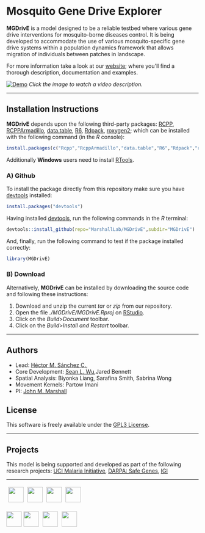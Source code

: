 # Mosquito Gene Drive Explorer

**MGDrivE** is a model designed to be a reliable testbed where various gene drive interventions for mosquito-borne diseases control. It is being developed to accommodate the use of various mosquito-specific gene drive systems within a population dynamics framework that allows migration of individuals between patches in landscape.

For more information take a look at our <a href="https://marshalllab.github.io/MGDrivE/">website</a>; where you'll find a thorough description, documentation and examples.


[![Demo](https://marshalllab.github.io/MGDrivE/images/crispr.jpg)](https://www.youtube.com/watch?time_continue=3&v=sZXuUtToszw)
_Click the image to watch a video description._

<hr>


## Installation Instructions

**MGDrivE** depends upon the following third-party packages: [RCPP](https://cran.r-project.org/web/packages/Rcpp/index.html), [RCPPArmadillo](https://cran.r-project.org/web/packages/RcppArmadillo/index.html), [data.table](https://cran.r-project.org/web/packages/data.table/index.html), [R6](https://cran.r-project.org/web/packages/R6/index.html), [Rdpack](https://cran.r-project.org/web/packages/Rdpack/index.html), [roxygen2](https://cran.r-project.org/web/packages/roxygen2/index.html); which can be installed with the following command (in the _R_ console):

```R
install.packages(c("Rcpp","RcppArmadillo","data.table","R6","Rdpack","roxygen2"))
```

Additionally **Windows** users need to install [RTools](https://cran.r-project.org/bin/windows/Rtools/).

### A) Github

To install the package directly from this repository make sure you have [devtools](https://cran.r-project.org/web/packages/devtools/index.html) installed:

```R
install.packages("devtools")
```

Having installed [devtools](https://cran.r-project.org/web/packages/devtools/index.html), run the following commands in the _R_ terminal:

```R
devtools::install_github(repo="MarshallLab/MGDrivE",subdir="MGDrivE")
```

And, finally, run the following command to test if the package installed correctly:

```R
library(MGDrivE)
```

### B) Download

Alternatively, __MGDrivE__ can be installed by downloading the source code and following these instructions:

1. Download and unzip the current _tar_ or _zip_ from our repository.
2. Open the file _./MGDrivE/MGDrivE.Rproj_ on [RStudio](https://www.rstudio.com/).
3. Click on the _Build>Document_ toolbar.
4. Click on the _Build>Install and Restart_ toolbar.

<hr>

## Authors

* Lead: <a href="https://chipdelmal.github.io/">Héctor M. Sánchez C.</a>,<br>
* Core Development: <a href="https://slwu89.github.io/">Sean L. Wu</a>,Jared Bennett<br>
* Spatial Analysis: Biyonka Liang, Sarafina Smith, Sabrina Wong<br>
* Movement Kernels: Partow Imani<br>
* PI: <a href="http://www.marshalllab.com/">John M. Marshall</a>


## License

This software is freely available under the [GPL3 License](https://www.gnu.org/licenses/gpl-3.0.en.html).

<hr>

## Projects

This model is being supported and developed as part of the following research projects: [UCI Malaria Initiative](https://news.uci.edu/7517/05/08/uci-establishes-malaria-initiative-to-fight-deadly-disease-in-africa/), [DARPA: Safe Genes](https://www.darpa.mil/program/safe-genes), [IGI](https://innovativegenomics.org/)

<hr>

<img src="https://marshalllab.github.io/MGDrivE/images/berkeley.jpg" height="40px" align="middle" vspace="5" hspace="5"><img src="https://marshalllab.github.io/MGDrivE/images/UCI.png" height="40px" align="middle" vspace="5" hspace="5"><img src="https://marshalllab.github.io/MGDrivE/images/UCD.jpg" height="40px" align="middle" vspace="5" hspace="5"><img src="https://marshalllab.github.io/MGDrivE/images/UCSD.png" height="40px" align="middle" vspace="5" hspace="5">

<img src="https://marshalllab.github.io/MGDrivE/images/UCLA.png" height="40px" align="middle" vspace="5"><img src="https://marshalllab.github.io/MGDrivE/images/JPL.png" height="40px" align="middle" vspace="5" hspace="5"><img src="https://marshalllab.github.io/MGDrivE/images/IGI.png" height="40px" align="middle" vspace="5" hspace="5"><img src="https://marshalllab.github.io/MGDrivE/images/DARPA.jpg" height="40px" align="middle" vspace="5" hspace="5">
